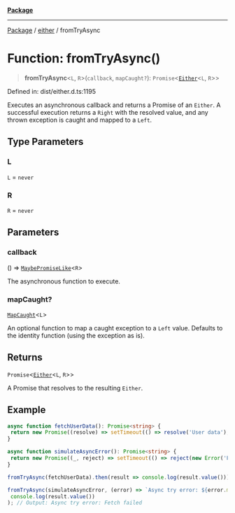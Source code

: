 [**Package**](../../README.md)

***

[Package](../../modules.md) / [either](../README.md) / fromTryAsync

# Function: fromTryAsync()

> **fromTryAsync**\<`L`, `R`\>(`callback`, `mapCaught?`): `Promise`\<[`Either`](../type-aliases/Either.md)\<`L`, `R`\>\>

Defined in: dist/either.d.ts:1195

Executes an asynchronous callback and returns a Promise of an `Either`. A successful execution returns a `Right` with the resolved value, and any thrown exception is caught and mapped to a `Left`.

## Type Parameters

### L

`L` = `never`

### R

`R` = `never`

## Parameters

### callback

() => [`MaybePromiseLike`](../../types/type-aliases/MaybePromiseLike.md)\<`R`\>

The asynchronous function to execute.

### mapCaught?

[`MapCaught`](../-internal-/type-aliases/MapCaught.md)\<`L`\>

An optional function to map a caught exception to a `Left` value. Defaults to the identity function (using the exception as is).

## Returns

`Promise`\<[`Either`](../type-aliases/Either.md)\<`L`, `R`\>\>

A Promise that resolves to the resulting `Either`.

## Example

```ts
async function fetchUserData(): Promise<string> {
 return new Promise((resolve) => setTimeout(() => resolve('User data'), 30));
}

async function simulateAsyncError(): Promise<string> {
 return new Promise((_, reject) => setTimeout(() => reject(new Error('Fetch failed')), 30));
}

fromTryAsync(fetchUserData).then(result => console.log(result.value())); // Output: User data

fromTryAsync(simulateAsyncError, (error) => `Async try error: ${error.message}`).then(result =>
 console.log(result.value())
); // Output: Async try error: Fetch failed
```
